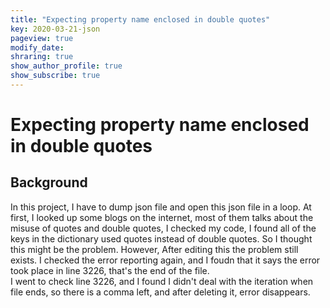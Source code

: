 ```yaml
---
title: "Expecting property name enclosed in double quotes"
key: 2020-03-21-json
pageview: true
modify_date: 
shraring: true
show_author_profile: true
show_subscribe: true
---
```

# Expecting property name enclosed in double quotes

## Background

In this project, I have to dump json file and open this json file in a loop. At first, I looked up some blogs on the internet, most of them talks about the misuse of quotes and double quotes, I checked my code, I found all of the keys in the dictionary used quotes instead of double quotes. So I thought this might be the problem. However, After editing this the problem still exists. I checked the error reporting again, and I foudn that it says the error took place in line 3226, that's the end of the file.  
I went to check line 3226, and I found I didn't deal with the iteration when file ends, so there is a comma left, and after deleting it, error disappears.
